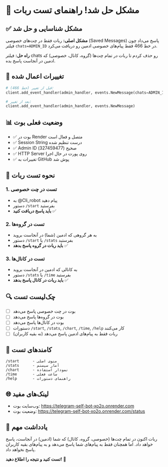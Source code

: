 # 🔧 مشکل حل شد! راهنمای تست ربات

## ✅ مشکل شناسایی و حل شد

**مشکل اصلی:** ربات فقط در چت‌های خصوصی (Saved Messages) پاسخ می‌داد چون فیلتر `chats=ADMIN_ID` در خط 466 فقط پیام‌های خصوصی ادمین رو دریافت می‌کرد.

**راه حل:** فیلتر chats رو حذف کردم تا ربات در تمام چت‌ها (گروه، کانال، خصوصی) که ادمین در آنجاست پاسخ بده.

## 🚀 تغییرات اعمال شده

```python
# قبل از تغییر (خط 466):
client.add_event_handler(admin_handler, events.NewMessage(chats=ADMIN_ID))

# بعد از تغییر:
client.add_event_handler(admin_handler, events.NewMessage)
```

## 📊 وضعیت فعلی بوت

- ✅ بوت در Render متصل و فعال است
- ✅ Session String درست تنظیم شده
- ✅ Admin ID صحیح (327459477)
- ✅ HTTP Server روی پورت در حال اجرا
- ✅ تغییرات به GitHub پوش شد

## 🧪 نحوه تست ربات

### 1. تست در چت خصوصی
- به @Cli_robot پیام دهید
- دستور `/start` بفرستید
- **باید پاسخ دریافت کنید** ✅

### 2. تست در گروه‌ها
- به هر گروهی که ادمین (شما) در آنجاست بروید
- دستور `/start` یا `/stats` بفرستید
- **باید ربات در گروه پاسخ بدهد** ✅

### 3. تست در کانال‌ها
- به کانالی که ادمین در آنجاست بروید
- دستور `/stats` یا `/time` بفرستید
- **باید ربات در کانال پاسخ بدهد** ✅

## 🔍 چک‌لیست تست

- [ ] بوت در چت خصوصی پاسخ می‌دهد
- [ ] بوت در گروه‌ها پاسخ می‌دهد  
- [ ] بوت در کانال‌ها پاسخ می‌دهد
- [ ] دستورات `/start`, `/stats`, `/chart`, `/time`, `/help` کار می‌کنند
- [ ] ربات فقط به پیام‌های ادمین پاسخ می‌دهد (نه بقیه کاربران)

## 🎯 کامندهای تست

```
/start      - منوی اصلی
/stats      - آمار سیستم  
/chart      - نمودار استفاده
/time       - ساعت فعلی
/help       - راهنمای دستورات
```

## 🌐 لینک‌های مفید

- وب‌سایت بوت: https://telegram-self-bot-xo2o.onrender.com
- وضعیت بوت: https://telegram-self-bot-xo2o.onrender.com/status

## 📝 یادداشت مهم

ربات اکنون در تمام چت‌ها (خصوصی، گروه، کانال) که شما (ادمین) در آنجاست، پاسخ خواهد داد. اما همچنان فقط به پیام‌های شما پاسخ می‌دهد و به پیام‌های بقیه کاربران پاسخ نخواهد داد.

**تست کنید و نتیجه را اطلاع دهید!** 🎉
